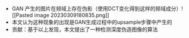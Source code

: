 - GAN 产生的图片在频域上存在伪影（使用DCT变化得到这样的频域成分）![[Pasted image 20230309180835.png]]
- 本文认为这种现象的出现是GAN生成过程中的upsample步骤中产生的
- 贡献：基于以上发现，本文提出了一种检测深度伪造图像的算法
